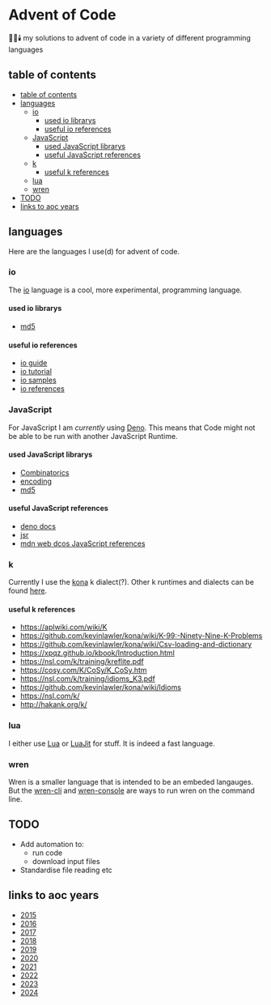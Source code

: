 # Advent of Code

🎅🎄🕯️ my solutions to advent of code in a variety of different programming
languages

## table of contents

- [table of contents](#table-of-contents)
- [languages](#languages)
  - [io](#io)
    - [used io librarys](#used-io-librarys)
    - [useful io references](#useful-io-references)
  - [JavaScript](#javascript)
    - [used JavaScript librarys](#used-javascript-librarys)
    - [useful JavaScript references](#useful-javascript-references)
  - [k](#k)
    - [useful k references](#useful-k-references)
  - [lua](#lua)
  - [wren](#wren)
- [TODO](#todo)
- [links to aoc years](#links-to-aoc-years)

## languages

Here are the languages I use(d) for advent of code.

### io

The [io](https://iolanguage.org) language is a cool, more experimental,
programming language.

#### used io librarys

- [md5](https://github.com/IoLanguage/MD5)

#### useful io references

- [io guide](https://iolanguage.org/guide/guide.html)
- [io tutorial](https://iolanguage.org/tutorial.html)
- [io samples](https://iolanguage.org/samples/index.html)
- [io references](https://iolanguage.org/reference/index.html)

### JavaScript

For JavaScript I am _currently_ using [Deno](https://github.com/denoland/deno).
This means that Code might not be able to be run with another JavaScript
Runtime.

#### used JavaScript librarys

- [Combinatorics](https://www.npmjs.com/package/js-combinatorics)
- [encoding](https://jsr.io/@std/encoding)
- [md5](https://jsr.io/@takker/md5)

#### useful JavaScript references

- [deno docs](https://docs.deno.com)
- [jsr](https://jsr.io)
- [mdn web dcos JavaScript references](https://developer.mozilla.org/en-US/docs/Web/JavaScript/Reference)

### k

Currently I use the [kona](https://github.com/kevinlawler/kona) k dialect(?).
Other k runtimes and dialects can be found
[here](https://k.miraheze.org/wiki/Running_K).

#### useful k references

- https://aplwiki.com/wiki/K
- https://github.com/kevinlawler/kona/wiki/K-99:-Ninety-Nine-K-Problems
- https://github.com/kevinlawler/kona/wiki/Csv-loading-and-dictionary
- https://xpqz.github.io/kbook/Introduction.html
- https://nsl.com/k/training/kreflite.pdf
- https://cosy.com/K/CoSy/K_CoSy.htm
- https://nsl.com/k/training/idioms_K3.pdf
- https://github.com/kevinlawler/kona/wiki/Idioms
- https://nsl.com/k/
- http://hakank.org/k/

### lua

I either use [Lua](https://www.lua.org) or [LuaJit](https://luajit.org) for stuff. It is indeed a fast language.

### wren

Wren is a smaller language that is intended to be an embeded langauges.
But the [wren-cli](https://github.com/wren-lang/wren-cli) and
[wren-console](https://github.com/joshgoebel/wren-console) are ways to run wren
on the command line.

## TODO

- Add automation to:
  - run code
  - download input files
- Standardise file reading etc

## links to aoc years

- [2015](https://adventofcode.com/2015)
- [2016](https://adventofcode.com/2016)
- [2017](https://adventofcode.com/2017)
- [2018](https://adventofcode.com/2018)
- [2019](https://adventofcode.com/2019)
- [2020](https://adventofcode.com/2020)
- [2021](https://adventofcode.com/2021)
- [2022](https://adventofcode.com/2022)
- [2023](https://adventofcode.com/2023)
- [2024](https://adventofcode.com/2024)
